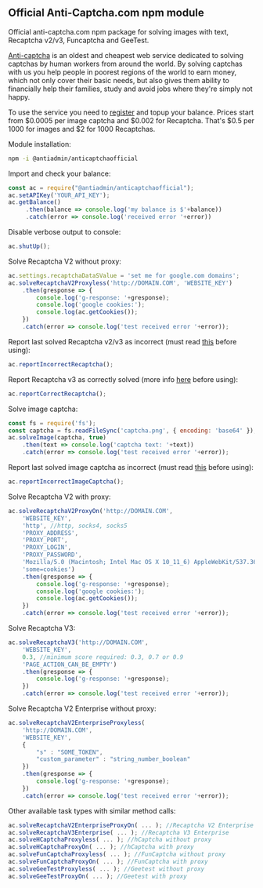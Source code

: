## Official Anti-Captcha.com npm module ##

Official anti-captcha.com npm package for solving images with text, Recaptcha v2/v3, Funcaptcha and GeeTest.

[Anti-captcha](http://anti-captcha.com) is an oldest and cheapest web service dedicated to solving captchas by human workers from around the world. By solving captchas with us you help people in poorest regions of the world to earn money, which not only cover their basic needs, but also gives them ability to financially help their families, study and avoid jobs where they're simply not happy.

To use the service you need to [register](http://anti-captcha.com/clients/) and topup your balance. Prices start from $0.0005 per image captcha and $0.002 for Recaptcha. That's $0.5 per 1000 for images and $2 for 1000 Recaptchas.

Module installation:
```bash
npm -i @antiadmin/anticaptchaofficial
```

Import and check your balance:
```javascript
const ac = require("@antiadmin/anticaptchaofficial");
ac.setAPIKey('YOUR_API_KEY');
ac.getBalance()
     .then(balance => console.log('my balance is $'+balance))
     .catch(error => console.log('received error '+error))

```

Disable verbose output to console:
```javascript
ac.shutUp();
```

Solve Recaptcha V2 without proxy:
```javascript
ac.settings.recaptchaDataSValue = 'set me for google.com domains';
ac.solveRecaptchaV2Proxyless('http://DOMAIN.COM', 'WEBSITE_KEY')
    .then(gresponse => {
        console.log('g-response: '+gresponse);
        console.log('google cookies:');
        console.log(ac.getCookies());
    })
    .catch(error => console.log('test received error '+error));
```

Report last solved Recaptcha v2/v3 as incorrect (must read [this](https://anticaptcha.atlassian.net/wiki/spaces/API/pages/632193041/reportIncorrectRecaptcha+send+complaint+on+a+Recaptcha) before using):
```javascript
ac.reportIncorrectRecaptcha();
```

Report Recaptcha v3 as correctly solved (more info [here](https://anticaptcha.atlassian.net/wiki/spaces/API/pages/1766948865/reportCorrectRecaptcha) before using):
```javascript
ac.reportCorrectRecaptcha();
```


Solve image captcha:
```javascript
const fs = require('fs');
const captcha = fs.readFileSync('captcha.png', { encoding: 'base64' });
ac.solveImage(captcha, true)
    .then(text => console.log('captcha text: '+text))
    .catch(error => console.log('test received error '+error));
```

Report last solved image captcha as incorrect (must read [this](https://anticaptcha.atlassian.net/wiki/spaces/API/pages/48693258/reportIncorrectImageCaptcha+send+complaint+on+an+image+captcha) before using):
```javascript
ac.reportIncorrectImageCaptcha();
```


Solve Recaptcha V2 with proxy:
```javascript
ac.solveRecaptchaV2ProxyOn('http://DOMAIN.COM',
    'WEBSITE_KEY',
    'http', //http, socks4, socks5
    'PROXY_ADDRESS',
    'PROXY_PORT',
    'PROXY_LOGIN',
    'PROXY_PASSWORD',
    'Mozilla/5.0 (Macintosh; Intel Mac OS X 10_11_6) AppleWebKit/537.36 (KHTML, like Gecko) Chrome/52.0.2743.116',
    'some=cookies') 
    .then(gresponse => {
        console.log('g-response: '+gresponse);
        console.log('google cookies:');
        console.log(ac.getCookies());
    })
    .catch(error => console.log('test received error '+error));
```


Solve Recaptcha V3:
```javascript
ac.solveRecaptchaV3('http://DOMAIN.COM',
    'WEBSITE_KEY',
    0.3, //minimum score required: 0.3, 0.7 or 0.9
    'PAGE_ACTION_CAN_BE_EMPTY')
    .then(gresponse => {
        console.log('g-response: '+gresponse);
    })
    .catch(error => console.log('test received error '+error));
```

Solve Recaptcha V2 Enterprise without proxy:
```javascript
ac.solveRecaptchaV2EnterpriseProxyless(
    'http://DOMAIN.COM', 
    'WEBSITE_KEY', 
    { 
        "s" : "SOME_TOKEN",
        "custom_parameter" : "string_number_boolean" 
    })
    .then(gresponse => {
        console.log('g-response: '+gresponse);
    })
    .catch(error => console.log('test received error '+error));
```

Other available task types with similar method calls:

```javascript
ac.solveRecaptchaV2EnterpriseProxyOn( ... ); //Recaptcha V2 Enterprise with proxy
ac.solveRecaptchaV3Enterprise( ... ); //Recaptcha V3 Enterprise
ac.solveHCaptchaProxyless( ... ); //hCaptcha without proxy
ac.solveHCaptchaProxyOn( ... ); //hCaptcha with proxy
ac.solveFunCaptchaProxyless( ... ); //FunCaptcha without proxy
ac.solveFunCaptchaProxyOn( ... ); //FunCaptcha with proxy
ac.solveGeeTestProxyless( ... ); //Geetest without proxy
ac.solveGeeTestProxyOn( ... ); //Geetest with proxy
```
